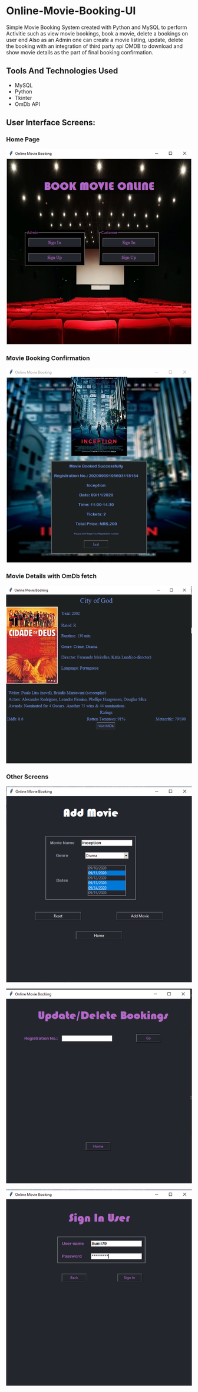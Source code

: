 # Online-Movie-Booking-UI
Simple Movie Booking System created with Python and MySQL to perform Activitie such as view movie bookings, book a movie, delete a bookings on user end 
Also as an Admin one can create a movie listing, update, delete the booking with an integration of third party api OMDB to download and show movie details as the part of final booking confirmation.

## Tools And Technologies Used
- MySQL
- Python 
- Tkinter
- OmDb API


## User Interface Screens:
### Home Page
![Alt text](screenshot/Screenshot_166.png "HomePage")

### Movie Booking Confirmation
![Alt text](screenshot/Screenshot_147.png "Booking Confirmation")

### Movie Details with OmDb fetch
![Alt text](screenshot/Screenshot_161.png "Movie Details")

### Other Screens
![Alt text](screenshot/Screenshot_120.png "Movie 1")

![Alt text](screenshot/Screenshot_144.png "Movie 2")

![Alt text](screenshot/Screenshot_141.png "Movie 3")

